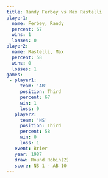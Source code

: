 ```yaml
---
title: Randy Ferbey vs Max Rastelli
player1:             
  name: Ferbey, Randy
  percent: 67        
  wins: 1            
  losses: 0          
player2:             
  name: Rastelli, Max
  percent: 58        
  wins: 0            
  losses: 1          
games:
 - player1:         
     team: 'AB'     
     position: Third
     percent: 67    
     win: 1         
     loss: 0        
   player2:         
     team: 'NS'     
     position: Third
     percent: 58    
     win: 0         
     loss: 1        
   event: Brier        
   year: 1987          
   draw: Round Robin(2)
   score: NS 1 - AB 10 
---
```

